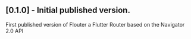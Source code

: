 ## [0.1.0] - Initial published version.

First published version of Flouter a Flutter Router based on the Navigator 2.0 API
